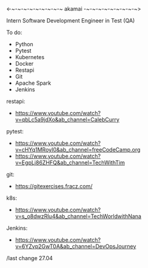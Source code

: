 <-~-~-~-~-~-~-~-~-~ akamai -~-~-~-~-~-~-~-~-~>

Intern Software Development Engineer in Test (QA)

To do:
  - Python
  - Pytest
  - Kubernetes
  - Docker
  - Restapi
  - Git
  - Apache Spark
  - Jenkins
    
restapi: 
  - https://www.youtube.com/watch?v=qbLc5a9jdXo&ab_channel=CalebCurry
    
pytest:
  - https://www.youtube.com/watch?v=cHYq1MRoyI0&ab_channel=freeCodeCamp.org
  - https://www.youtube.com/watch?v=EgpLj86ZHFQ&ab_channel=TechWithTim
    
git:
  - https://gitexercises.fracz.com/

k8s:
  - https://www.youtube.com/watch?v=s_o8dwzRlu4&ab_channel=TechWorldwithNana
    
Jenkins:
  - https://www.youtube.com/watch?v=6YZvp2GwT0A&ab_channel=DevOpsJourney

<keeping updated> /last change 27.04
